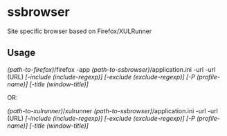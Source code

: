 ssbrowser
=========

Site specific browser based on Firefox/XULRunner

Usage
-----

_(path-to-firefox)_/firefox -app _(path-to-ssbrowser)_/application.ini -url -url (URL) _[-include (include-regexp)]_ _[-exclude (exclude-regexp)]_ _[-P (profile-name)]_ _[-title (window-title)]_

OR:

_(path-to-xulrunner)_/xulrunner _(path-to-ssbrowser)_/application.ini -url -url (URL) _[-include (include-regexp)]_ _[-exclude (exclude-regexp)]_ _[-P (profile-name)]_ _[-title (window-title)]_
